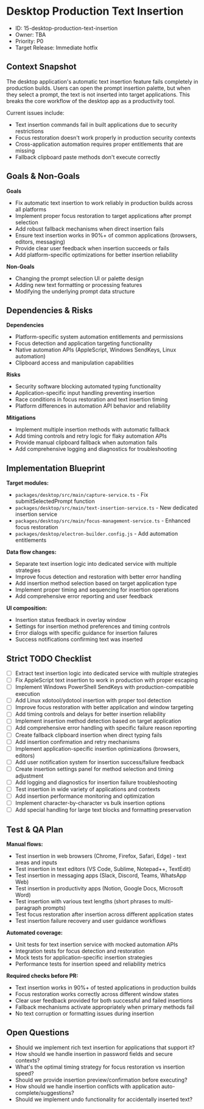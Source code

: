 # Desktop Production Text Insertion

- ID: 15-desktop-production-text-insertion
- Owner: TBA
- Priority: P0
- Target Release: Immediate hotfix

## Context Snapshot

The desktop application's automatic text insertion feature fails completely in production builds. Users can open the prompt insertion palette, but when they select a prompt, the text is not inserted into target applications. This breaks the core workflow of the desktop app as a productivity tool.

Current issues include:
- Text insertion commands fail in built applications due to security restrictions
- Focus restoration doesn't work properly in production security contexts
- Cross-application automation requires proper entitlements that are missing
- Fallback clipboard paste methods don't execute correctly

## Goals & Non-Goals

**Goals**
- Fix automatic text insertion to work reliably in production builds across all platforms
- Implement proper focus restoration to target applications after prompt selection
- Add robust fallback mechanisms when direct insertion fails
- Ensure text insertion works in 90%+ of common applications (browsers, editors, messaging)
- Provide clear user feedback when insertion succeeds or fails
- Add platform-specific optimizations for better insertion reliability

**Non-Goals**
- Changing the prompt selection UI or palette design
- Adding new text formatting or processing features
- Modifying the underlying prompt data structure

## Dependencies & Risks

**Dependencies**
- Platform-specific system automation entitlements and permissions
- Focus detection and application targeting functionality
- Native automation APIs (AppleScript, Windows SendKeys, Linux automation)
- Clipboard access and manipulation capabilities

**Risks**
- Security software blocking automated typing functionality
- Application-specific input handling preventing insertion
- Race conditions in focus restoration and text insertion timing
- Platform differences in automation API behavior and reliability

**Mitigations**
- Implement multiple insertion methods with automatic fallback
- Add timing controls and retry logic for flaky automation APIs
- Provide manual clipboard fallback when automation fails
- Add comprehensive logging and diagnostics for troubleshooting

## Implementation Blueprint

**Target modules:**
- `packages/desktop/src/main/capture-service.ts` - Fix submitSelectedPrompt function
- `packages/desktop/src/main/text-insertion-service.ts` - New dedicated insertion service
- `packages/desktop/src/main/focus-management-service.ts` - Enhanced focus restoration
- `packages/desktop/electron-builder.config.js` - Add automation entitlements

**Data flow changes:**
- Separate text insertion logic into dedicated service with multiple strategies
- Improve focus detection and restoration with better error handling
- Add insertion method selection based on target application type
- Implement proper timing and sequencing for insertion operations
- Add comprehensive error reporting and user feedback

**UI composition:**
- Insertion status feedback in overlay window
- Settings for insertion method preferences and timing controls
- Error dialogs with specific guidance for insertion failures
- Success notifications confirming text was inserted

## Strict TODO Checklist

- [ ] Extract text insertion logic into dedicated service with multiple strategies
- [ ] Fix AppleScript text insertion to work in production with proper escaping
- [ ] Implement Windows PowerShell SendKeys with production-compatible execution
- [ ] Add Linux xdotool/ydotool insertion with proper tool detection
- [ ] Improve focus restoration with better application and window targeting
- [ ] Add timing controls and delays for better insertion reliability
- [ ] Implement insertion method detection based on target application
- [ ] Add comprehensive error handling with specific failure reason reporting
- [ ] Create fallback clipboard insertion when direct typing fails
- [ ] Add insertion confirmation and retry mechanisms
- [ ] Implement application-specific insertion optimizations (browsers, editors)
- [ ] Add user notification system for insertion success/failure feedback
- [ ] Create insertion settings panel for method selection and timing adjustment
- [ ] Add logging and diagnostics for insertion failure troubleshooting
- [ ] Test insertion in wide variety of applications and contexts
- [ ] Add insertion performance monitoring and optimization
- [ ] Implement character-by-character vs bulk insertion options
- [ ] Add special handling for large text blocks and formatting preservation

## Test & QA Plan

**Manual flows:**
- Test insertion in web browsers (Chrome, Firefox, Safari, Edge) - text areas and inputs
- Test insertion in text editors (VS Code, Sublime, Notepad++, TextEdit)
- Test insertion in messaging apps (Slack, Discord, Teams, WhatsApp Web)
- Test insertion in productivity apps (Notion, Google Docs, Microsoft Word)
- Test insertion with various text lengths (short phrases to multi-paragraph prompts)
- Test focus restoration after insertion across different application states
- Test insertion failure recovery and user guidance workflows

**Automated coverage:**
- Unit tests for text insertion service with mocked automation APIs
- Integration tests for focus detection and restoration
- Mock tests for application-specific insertion strategies
- Performance tests for insertion speed and reliability metrics

**Required checks before PR:**
- Text insertion works in 90%+ of tested applications in production builds
- Focus restoration works correctly across different window states
- Clear user feedback provided for both successful and failed insertions
- Fallback mechanisms activate appropriately when primary methods fail
- No text corruption or formatting issues during insertion

## Open Questions

- Should we implement rich text insertion for applications that support it?
- How should we handle insertion in password fields and secure contexts?
- What's the optimal timing strategy for focus restoration vs insertion speed?
- Should we provide insertion preview/confirmation before executing?
- How should we handle insertion conflicts with application auto-complete/suggestions?
- Should we implement undo functionality for accidentally inserted text?